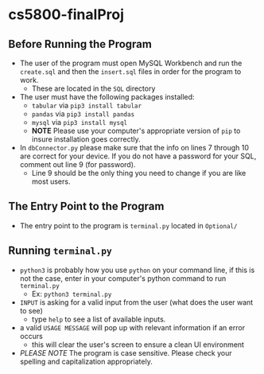 # cs5800-finalProj

## Before Running the Program
*   The user of the program must open MySQL Workbench and run the `create.sql` and then the `insert.sql` files in order for the program to work.
    *   These are located in the `SQL` directory
* The user must have the following packages installed:
    *   `tabular` via `pip3 install tabular`
    *   `pandas` via `pip3 install pandas`
    *   `mysql` via `pip3 install mysql`
    *   **NOTE** Please use your computer's appropriate version of `pip` to insure installation goes correctly.
*   In `dbConnector.py` please make sure that the info on lines 7 through 10 are correct for your device. If you do not have a password for your SQL, comment out line 9 (for password). 
    *   Line 9 should be the only thing you need to change if you are like most users.

## The Entry Point to the Program
*   The entry point to the program is `terminal.py` located in `Optional/`

## Running `terminal.py`
*   `python3` is probably how you use `python` on your command line, if this is not the case, enter in your computer's python command to run `terminal.py`
    *   Ex: `python3 terminal.py`
*   `INPUT` is asking for a valid input from the user (what does the user want to see)
    *   type `help` to see a list of available inputs.
*   a valid `USAGE MESSAGE` will pop up with relevant information if an error occurs
    *   this will clear the user's screen to ensure a clean UI environment
*   *PLEASE NOTE* The program is case sensitive. Please check your spelling and capitalization appropriately.